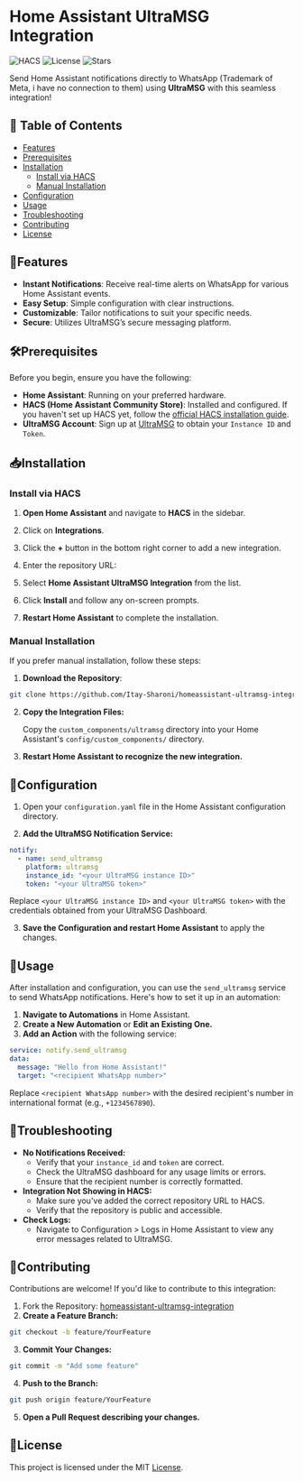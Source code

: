 # Home Assistant UltraMSG Integration

![HACS](https://img.shields.io/badge/HACS-Default-orange)
![License](https://img.shields.io/github/license/Itay-Sharoni/homeassistant-ultramsg-integration)
![Stars](https://img.shields.io/github/stars/Itay-Sharoni/homeassistant-ultramsg-integration?style=social)

Send Home Assistant notifications directly to WhatsApp (Trademark of Meta, i have no connection to them) using **UltraMSG** with this seamless integration!

## 📖 Table of Contents

- [Features](#features)
- [Prerequisites](#prerequisites)
- [Installation](#installation)
  - [Install via HACS](#install-via-hacs)
  - [Manual Installation](#manual-installation)
- [Configuration](#configuration)
- [Usage](#usage)
- [Troubleshooting](#troubleshooting)
- [Contributing](#contributing)
- [License](#license)

## 🌟Features

- **Instant Notifications**: Receive real-time alerts on WhatsApp for various Home Assistant events.
- **Easy Setup**: Simple configuration with clear instructions.
- **Customizable**: Tailor notifications to suit your specific needs.
- **Secure**: Utilizes UltraMSG’s secure messaging platform.

## 🛠Prerequisites

Before you begin, ensure you have the following:

- **Home Assistant**: Running on your preferred hardware.
- **HACS (Home Assistant Community Store)**: Installed and configured. If you haven't set up HACS yet, follow the [official HACS installation guide](https://hacs.xyz/docs/installation/prerequisites).
- **UltraMSG Account**: Sign up at [UltraMSG](https://www.ultramsg.com/) to obtain your `Instance ID` and `Token`.

## 📥Installation

### Install via HACS

1. **Open Home Assistant** and navigate to **HACS** in the sidebar.

2. Click on **Integrations**.

3. Click the **+** button in the bottom right corner to add a new integration.

4. Enter the repository URL:

5. Select **Home Assistant UltraMSG Integration** from the list.

6. Click **Install** and follow any on-screen prompts.

7. **Restart Home Assistant** to complete the installation.

### Manual Installation

If you prefer manual installation, follow these steps:

1. **Download the Repository**:

```bash
git clone https://github.com/Itay-Sharoni/homeassistant-ultramsg-integration.git
```
2. **Copy the Integration Files:**
   
   Copy the `custom_components/ultramsg` directory into your Home Assistant's `config/custom_components/` directory.

3. **Restart Home Assistant to recognize the new integration.**



## 🔧Configuration
1. Open your `configuration.yaml` file in the Home Assistant configuration directory.

2. **Add the UltraMSG Notification Service:**
```yaml
notify:
  - name: send_ultramsg
    platform: ultramsg
    instance_id: "<your UltraMSG instance ID>"
    token: "<your UltraMSG token>"
```

Replace `<your UltraMSG instance ID>` and `<your UltraMSG token>` with the credentials obtained from your UltraMSG Dashboard.

3. **Save the Configuration and restart Home Assistant** to apply the changes.

## 🚀Usage

After installation and configuration, you can use the `send_ultramsg` service to send WhatsApp notifications. Here's how to set it up in an automation:

1. **Navigate to Automations** in Home Assistant.
2. **Create a New Automation** or **Edit an Existing One.**
3. **Add an Action** with the following service:
```yaml
service: notify.send_ultramsg
data:
  message: "Hello from Home Assistant!"
  target: "<recipient WhatsApp number>"
```

Replace `<recipient WhatsApp number>` with the desired recipient's number in international format (e.g., `+1234567890`).

## 🐞Troubleshooting

* **No Notifications Received:**
   * Verify that your `instance_id` and `token` are correct.
   * Check the UltraMSG dashboard for any usage limits or errors.
   * Ensure that the recipient number is correctly formatted.
* **Integration Not Showing in HACS:**
   * Make sure you've added the correct repository URL to HACS.
   * Verify that the repository is public and accessible.
* **Check Logs:**
   * Navigate to Configuration > Logs in Home Assistant to view any error messages related to UltraMSG.

 ## 🤝Contributing
 Contributions are welcome! If you'd like to contribute to this integration:

 1. Fork the Repository: [homeassistant-ultramsg-integration]([https://github.com/Itay-Sharoni/homeassistant-ultramsg-integration](https://github.com/Itay-Sharoni/homeassistant-ultramsg-integration.git))
 2. **Create a Feature Branch:**
```bash
git checkout -b feature/YourFeature
```
3. **Commit Your Changes:**
```bash
git commit -m "Add some feature"
```
4. **Push to the Branch:**
```bash
git push origin feature/YourFeature
```
5. **Open a Pull Request describing your changes.**

## 📄License
This project is licensed under the MIT [License](https://github.com/Itay-Sharoni/homeassistant-ultramsg-integration/blob/main/LICENSE).
